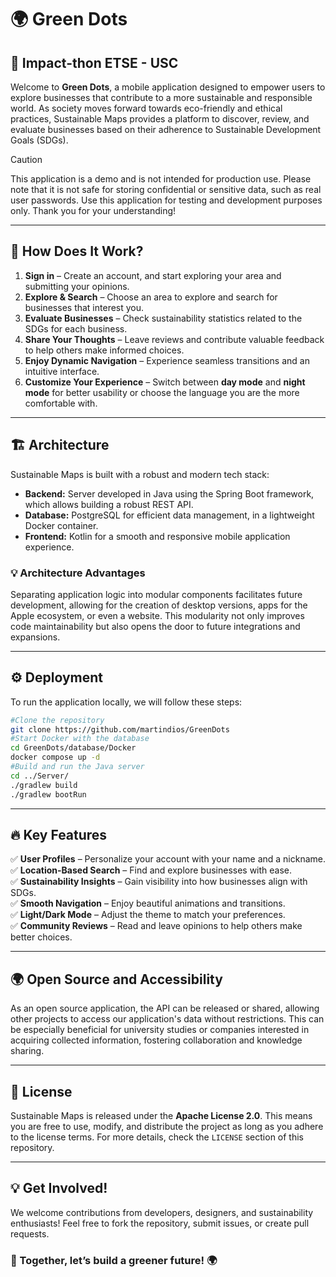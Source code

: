 # 🌍 Green Dots

## 🚀 Impact-thon ETSE - USC

Welcome to **Green Dots**, a mobile application designed to empower users to explore businesses that contribute to a more sustainable and responsible world. As society moves forward towards eco-friendly and ethical practices, Sustainable Maps provides a platform to discover, review, and evaluate businesses based on their adherence to Sustainable Development Goals (SDGs).

> [!CAUTION]
> This application is a demo and is not intended for production use.
> Please note that it is not safe for storing confidential or sensitive data, such as real user passwords.
> Use this application for testing and development purposes only. Thank you for your understanding!

---

## 📌 How Does It Work?

1. **Sign in** – Create an account, and start exploring your area and submitting your opinions.
2. **Explore & Search** – Choose an area to explore and search for businesses that interest you.
3. **Evaluate Businesses** – Check sustainability statistics related to the SDGs for each business.
4. **Share Your Thoughts** – Leave reviews and contribute valuable feedback to help others make informed choices.
5. **Enjoy Dynamic Navigation** – Experience seamless transitions and an intuitive interface.
6. **Customize Your Experience** – Switch between **day mode** and **night mode** for better usability or choose the language you are the more comfortable with.

---

## 🏗 Architecture

Sustainable Maps is built with a robust and modern tech stack:

- **Backend:** Server developed in Java using the Spring Boot framework, which allows building a robust REST API.
- **Database:** PostgreSQL for efficient data management, in a lightweight Docker container.
- **Frontend:** Kotlin for a smooth and responsive mobile application experience.

### 💡 Architecture Advantages

Separating application logic into modular components facilitates future development, allowing for the creation of desktop versions, apps for the Apple ecosystem, or even a website. This modularity not only improves code maintainability but also opens the door to future integrations and expansions.

---

## ⚙️ Deployment

To run the application locally, we will follow these steps:

```bash
#Clone the repository
git clone https://github.com/martindios/GreenDots
#Start Docker with the database
cd GreenDots/database/Docker
docker compose up -d
#Build and run the Java server
cd ../Server/
./gradlew build
./gradlew bootRun
```

---

## 🔥 Key Features

✅ **User Profiles** – Personalize your account with your name and a nickname.  
✅ **Location-Based Search** – Find and explore businesses with ease.  
✅ **Sustainability Insights** – Gain visibility into how businesses align with SDGs.  
✅ **Smooth Navigation** – Enjoy beautiful animations and transitions.  
✅ **Light/Dark Mode** – Adjust the theme to match your preferences.  
✅ **Community Reviews** – Read and leave opinions to help others make better choices.  

---

## 🌍 Open Source and Accessibility

As an open source application, the API can be released or shared, allowing other projects to access our application's data without restrictions. This can be especially beneficial for university studies or companies interested in acquiring collected information, fostering collaboration and knowledge sharing.

---

## 📜 License

Sustainable Maps is released under the **Apache License 2.0**. This means you are free to use, modify, and distribute the project as long as you adhere to the license terms. For more details, check the `LICENSE` section of this repository.

---

## 💡 Get Involved!

We welcome contributions from developers, designers, and sustainability enthusiasts! Feel free to fork the repository, submit issues, or create pull requests.

### 🌱 Together, let’s build a greener future! 🌍

